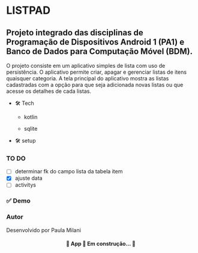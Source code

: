 # LISTPAD

## Projeto integrado das disciplinas de Programação de Dispositivos Android 1 (PA1) e Banco de Dados para Computação Móvel (BDM).

O projeto consiste em um aplicativo simples de lista com uso de
persistência. O aplicativo permite criar, apagar e gerenciar listas de itens quaisquer categoria. A tela
principal do aplicativo  mostra as listas cadastradas com a opção para que seja
adicionada novas listas ou que acesse os detalhes de cada listas.

* 🛠 Tech
    * kotlin
    
    * sqlite
  
* 🛠 setup

### TO DO

- [ ] determinar fk do campo lista da tabela item
- [x] ajuste data
- [ ] activitys

### ✅ Demo

### Autor

Desenvolvido por Paula Milani

<h4 align="center"> 
	🚧  App 🚀 Em construção...  🚧
</h4>



